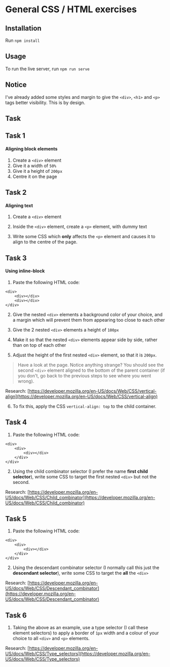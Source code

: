 # General CSS / HTML exercises

## Installation

Run `npm install`

## Usage

To run the live server, run `npm run serve`

## Notice

I've already added some styles and margin to give the `<div>`, `<h1>` and `<p>` tags better visibility. This is by design.

## Task

## Task 1

#### Aligning block elements

1. Create a `<div>` element
2. Give it a width of `50%`
3. Give it a height of `200px`
4. Centre it on the page

## Task 2

#### Aligning text

1. Create a `<div>` element

2. Inside the `<div>` element, create a `<p>` element, with dummy text

3. Write some CSS which **only** affects the `<p>` element and causes it to align to the centre of the page.

## Task 3

#### Using inline-block

1. Paste the following HTML code:

```
<div>
	<div></div>
	<div></div>
</div>
```

2. Give the nested `<div>` elements a background color of your choice, and a margin which will prevent them from appearing too close to each other

3. Give the 2 nested `<div>` elements a height of `100px`

4. Make it so that the nested `<div>` elements appear side by side, rather than on top of each other

5. Adjust the height of the first nested `<div>` element, so that it is `200px`.

> Have a look at the page. Notice anything strange? You should see the second `<div>` element aligned to the bottom of the parent container (if you don't, go back to the previous steps to see where you went wrong).

Research: [https://developer.mozilla.org/en-US/docs/Web/CSS/vertical-align](https://developer.mozilla.org/en-US/docs/Web/CSS/vertical-align)

6. To fix this, apply the CSS `vertical-align: top` to the child container.

## Task 4 ##

1. Paste the following HTML code:

```
<div>
	<div>
		<div></div>
	</div>
</div>
```

2. Using the child combinator selector (I prefer the name **first child selector**), write some CSS to target the first nested `<div>` but not the second.

Research: [https://developer.mozilla.org/en-US/docs/Web/CSS/Child_combinator](https://developer.mozilla.org/en-US/docs/Web/CSS/Child_combinator)

## Task 5 ##

1. Paste the following HTML code:

```
<div>
	<div>
		<div></div>
	</div>
</div>
```

2. Using the descendant combinator selector (I normally call this just the **descendant selector**), write some CSS to target the **all** the `<div>`

Research: [https://developer.mozilla.org/en-US/docs/Web/CSS/Descendant_combinator](https://developer.mozilla.org/en-US/docs/Web/CSS/Descendant_combinator)

## Task 6 ##

1. Taking the above as an example, use a type selector (I call these element selectors) to apply a border of `1px` width and a colour of your choice to all `<div>` and `<p>` elements.

Research: [https://developer.mozilla.org/en-US/docs/Web/CSS/Type_selectors](https://developer.mozilla.org/en-US/docs/Web/CSS/Type_selectors)
